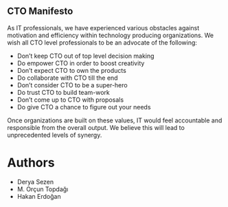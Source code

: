  CTO Manifesto
-------------------
As IT professionals, we have experienced various obstacles against motivation and efficiency within technology producing organizations. We wish all CTO level professionals to be an advocate of the following:

* Don’t keep CTO out of top level decision making
* Do empower CTO in order to boost creativity
* Don’t expect CTO to own the products
* Do collaborate with CTO till the end
* Don’t consider CTO to be a super-hero
* Do trust CTO to build team-work
* Don’t come up to CTO with proposals
* Do give CTO a chance to figure out your needs

Once organizations are built on these values, IT would feel accountable and responsible from the overall output. We believe this will lead to unprecedented levels of synergy.

Authors
======
* Derya Sezen
* M. Orçun Topdağı
* Hakan Erdoğan
